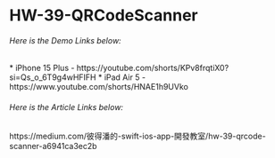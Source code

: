 <h1> HW-39-QRCodeScanner </h1>

<H6>Here is the Demo Links below:</H6>
* iPhone 15 Plus
- https://youtube.com/shorts/KPv8frqtiX0?si=Qs_o_6T9g4wHFIFH
* iPad Air 5
- https://www.youtube.com/shorts/HNAE1h9UVko
<H6>Here is the Article Links below:</H6>
https://medium.com/彼得潘的-swift-ios-app-開發教室/hw-39-qrcode-scanner-a6941ca3ec2b

